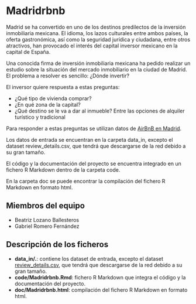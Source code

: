 # Madridrbnb

Madrid se ha convertido en uno de los destinos predilectos de la inversión inmobiliaria mexicana. El idioma, los lazos culturales entre ambos países, la oferta gastronómica, así como la seguridad jurídica y ciudadana, entre otros atractivos, han provocado el interés del capital inversor mexicano en la capital de España.

Una conocida firma de inversión inmobiliaria mexicana ha pedido realizar un estudio sobre la situación del mercado inmobiliario en la ciudad de Madrid. El problema a resolver es sencillo: ¿Dónde invertir? 

El inversor quiere respuesta a estas preguntas:

  - ¿Qué tipo de vivienda comprar?
  - ¿En qué zona de la capital?
  - ¿Qué destino se le va a dar al inmueble? Entre las opciones de alquiler turístico y tradicional

Para responder a estas preguntas se utilizan datos de [AirBnB en Madrid](https://www.kaggle.com/rusiano/madrid-airbnb-data).

Los datos de entrada se encuentran en la carpeta data_in, excepto el dataset review_details.csv, que tendrá que descargarse de la red debido a su gran tamaño.

El código y la documentación del proyecto se encuentra integrado en un fichero R Markdown dentro de la carpeta code.

En la carpeta doc se puede encontrar la compilación del fichero R Markdown en formato html.

## Miembros del equipo

- Beatriz Lozano Ballesteros
- Gabriel Romero Fernández

## Descripción de los ficheros

- **data_in/*.***: contiene los dataset de entrada, excepto el dataset [review_details.csv](https://www.kaggle.com/rusiano/madrid-airbnb-data?select=reviews_detailed.csv), que tendrá que descargarse de la red debido a su gran tamaño.
- **code/Madridrbnb.Rmd**: fichero R Markdown que integra el código y la documentación del proyecto. 
- **doc/Madridrbnb.html**: compilación del fichero R Markdown en formato html.
